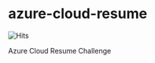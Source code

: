 # azure-cloud-resume
![Hits](https://hitcounter.pythonanywhere.com/count/tag.svg?url=https%3A%2F%2Fgithub.com%2Frishabkumar7%2Fazure-cloud-resume)

Azure Cloud Resume Challenge
